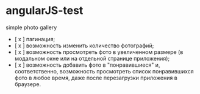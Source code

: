 # angularJS-test
simple photo gallery


- [ x ] пагинация;
- [ x ] возможность изменить количество фотографий;
- [ x ] возможность просмотреть фото в увеличенном размере (в модальном окне или на отдельной странице приложения);
- [ x ] возможность добавить фото в "понравившиеся" и, соответственно, возможность просмотреть список понравившихся фото в любое время, даже после перезагрузки приложения в браузере.

